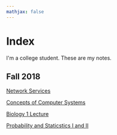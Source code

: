 ```yaml
---
mathjax: false
---
```

# Index

I'm a college student. These are my notes.

## Fall 2018

[Network Services](./content/ns/index.md)

[Concepts of Computer Systems](./content/cs/index.md)

[Biology 1 Lecture](./content/bio/index.md)

[Probability and Staticstics I and II](./content/ps/index.md)
